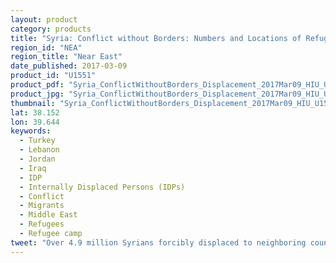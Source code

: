```yaml
---
layout: product
category: products
title: "Syria: Conflict without Borders: Numbers and Locations of Refugees and IDPs as of March 02 2017"
region_id: "NEA"
region_title: "Near East"
date_published: 2017-03-09
product_id: "U1551"
product_pdf: "Syria_ConflictWithoutBorders_Displacement_2017Mar09_HIU_U1551.pdf"
product_jpg: "Syria_ConflictWithoutBorders_Displacement_2017Mar09_HIU_U1551.jpg"
thumbnail: "Syria_ConflictWithoutBorders_Displacement_2017Mar09_HIU_U1551_thumb.jpg"
lat: 38.152
lon: 39.644
keywords:
  - Turkey
  - Lebanon
  - Jordan
  - Iraq
  - IDP
  - Internally Displaced Persons (IDPs)
  - Conflict
  - Migrants
  - Middle East
  - Refugees
  - Refugee camp
tweet: "Over 4.9 million Syrians forcibly displaced to neighboring countries since the start of the conflict."
---
```


